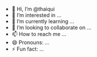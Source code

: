 - 👋 Hi, I’m @thaiqui
- 👀 I’m interested in ...
- 🌱 I’m currently learning ...
- 💞️ I’m looking to collaborate on ...
- 📫 How to reach me ...
- 😄 Pronouns: ...
- ⚡ Fun fact: ...

<!---
thaiquitech/thaiquitech is a ✨ special ✨ repository because its `README.md` (this file) appears on your GitHub profile.
You can click the Preview link to take a look at your changes.
--->
